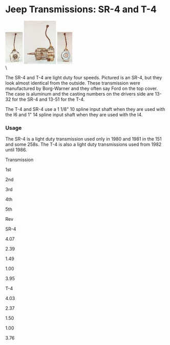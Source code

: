 # Jeep Transmissions: SR-4 and T-4

[![SR-4 front](/images/transmission/factory/sr4f_.jpg)](/images/transmission/factory/sr4f.jpg) [![SR-4 side](/images/transmission/factory/sr4s_.jpg)](/images/transmission/factory/sr4s.jpg) [![SR-4 back](/images/transmission/factory/sr4b_.jpg)](/images/transmission/factory/sr4b.jpg)\
\

The SR-4 and T-4 are light duty four speeds. Pictured is an SR-4, but they look almost identical from the outside. These transmission were manufactured by Borg-Warner and they often say Ford on the top cover. The case is aluminum and the casting numbers on the drivers side are 13-32 for the SR-4 and 13-51 for the T-4.

The T-4 and SR-4 use a 1 1/8\" 10 spline input shaft when they are used with the I6 and 1\" 14 spline input shaft when they are used with the I4.

### Usage

The SR-4 is a light duty transmission used only in 1980 and 1981 in the 151 and some 258s. The T-4 is also a light duty transmissions used from 1982 until 1986.

Transmission

1st

2nd

3rd

4th

5th

Rev

SR-4

4.07

2.39

1.49

1.00

3.95

T-4

4.03

2.37

1.50

1.00

3.76
